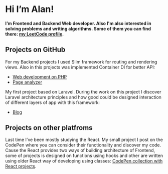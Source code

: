 # Hi I’m Alan!
#### I’m Frontend and Backend Web developer. Also I'm also interested in solving problems and writing algorithms. Some of them you can find there: [my LeetCode profile](https://leetcode.com/aaz_alan/).

## Projects on GitHub
For my Backend projects I used Slim framework for routing and rendering views. Also in this projects was implemented Container DI for better API:  
- [Web development on PHP](https://github.com/aazalan/web_dev)  
- [Page analyzer](https://github.com/aazalan/php-project-9)

My first project based on Laravel. During the work on this project I discover Laravel architecture principles and how good could be designed interaction of different layers of app with this framework:  
- [Blog](https://github.com/aazalan/hexlet-laravel)

## Projects on other platfroms
Last time I’ve been mostly studying the React. My small project I post on the CodePen where you can consider their functionality and discover my code. Cause the React provides two ways of building architecture of Frontend, some of projects is designed on functions using hooks and other are written using older React way of developing using classes: [CodePen collection with React projects](https://codepen.io/collection/NqyjZj?cursor=eyJjb2xsZWN0aW9uX2lkIjoiTnF5alpqIiwiY29sbGVjdGlvbl90b2tlbiI6bnVsbCwibGltaXQiOjQsIm1heF9pdGVtcyI6MTEsIm9mZnNldCI6MCwicGFnZSI6MSwic29ydF9ieSI6InBvc2l0aW9uIiwic29ydF9vcmRlciI6IkFzYyJ9).
